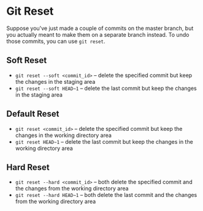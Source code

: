 # Git Reset

Suppose you've just made a couple of commits on the master branch, but you actually meant to make them on a separate branch
instead. To undo those commits, you can use `git reset`.

## Soft Reset

- `git reset --soft <commit_id>` – delete the specified commit but keep the changes in the staging area
- `git reset --soft HEAD~1` – delete the last commit but keep the changes in the staging area

## Default Reset

- `git reset <commit_id>` – delete the specified commit but keep the changes in the working directory area
- `git reset HEAD~1` – delete the last commit but keep the changes in the working directory area

## Hard Reset

- `git reset --hard <commit_id>` – both delete the specified commit and the changes from the working directory area
- `git reset --hard HEAD~1` – both delete the last commit and the changes from the working directory area
